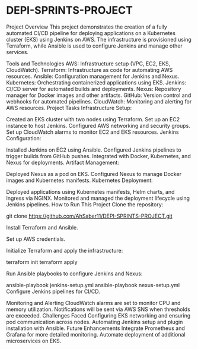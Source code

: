 # DEPI-SPRINTS-PROJECT
Project Overview
This project demonstrates the creation of a fully automated CI/CD pipeline for deploying applications on a Kubernetes cluster (EKS) using Jenkins on AWS. The infrastructure is provisioned using Terraform, while Ansible is used to configure Jenkins and manage other services.

Tools and Technologies
AWS: Infrastructure setup (VPC, EC2, EKS, CloudWatch).
Terraform: Infrastructure as code for automating AWS resources.
Ansible: Configuration management for Jenkins and Nexus.
Kubernetes: Orchestrating containerized applications using EKS.
Jenkins: CI/CD server for automated builds and deployments.
Nexus: Repository manager for Docker images and other artifacts.
GitHub: Version control and webhooks for automated pipelines.
CloudWatch: Monitoring and alerting for AWS resources.
Project Tasks
Infrastructure Setup:

Created an EKS cluster with two nodes using Terraform.
Set up an EC2 instance to host Jenkins.
Configured AWS networking and security groups.
Set up CloudWatch alarms to monitor EC2 and EKS resources.
Jenkins Configuration:

Installed Jenkins on EC2 using Ansible.
Configured Jenkins pipelines to trigger builds from GitHub pushes.
Integrated with Docker, Kubernetes, and Nexus for deployments.
Artifact Management:

Deployed Nexus as a pod on EKS.
Configured Nexus to manage Docker images and Kubernetes manifests.
Kubernetes Deployment:

Deployed applications using Kubernetes manifests, Helm charts, and Ingress via NGINX.
Monitored and managed the deployment lifecycle using Jenkins pipelines.
How to Run This Project
Clone the repository:

git clone https://github.com/AhSaber11/DEPI-SPRINTS-PROJECT.git

Install Terraform and Ansible.

Set up AWS credentials.

Initialize Terraform and apply the infrastructure:

terraform init
terraform apply

Run Ansible playbooks to configure Jenkins and Nexus:

ansible-playbook jenkins-setup.yml
ansible-playbook nexus-setup.yml
Configure Jenkins pipelines for CI/CD.

Monitoring and Alerting
CloudWatch alarms are set to monitor CPU and memory utilization.
Notifications will be sent via AWS SNS when thresholds are exceeded.
Challenges Faced
Configuring EKS networking and ensuring pod communication across nodes.
Automating Jenkins setup and plugin installation with Ansible.
Future Enhancements
Integrate Prometheus and Grafana for more detailed monitoring.
Automate deployment of additional microservices on EKS.
